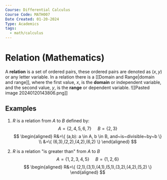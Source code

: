 ```yaml
---
Course: Differential Calculus
Course Code: MATH007
Date Created: 01-20-2024
Type: Academics
tags:
  - math/calculus
---
```

# Relation (Mathematics)
A **relation** is a set of ordered pairs, these ordered pairs are denoted as $(x,y)$ or any letter variable. In a relation there is a [[Domain and Range|domain and range]], where the first value, $x$, is the **domain** or independent variable, and the second value, $y$, is the **range** or dependent variable.
![[Pasted image 20240120143806.png]]
## Examples

1. $R$ is a relation from $A$ to $B$ defined by:
$$
A=\{ 2,4,5,6,7 \}~~~~~B=\{ 2,3 \}
$$
$$
\begin{aligned}
R&=\{ (a,b): a \in A, b \in B, and~is~divisible~by~b \} \\
 &=\{ (6,3),(2,2),(4,2),(6,2) \}
\end{aligned}
$$

2. $R$ is a relation "is greater than" from $A$ to $B$
$$
A=\{ 1,2,3,4,5 \}~~~~~B=\{ 1,2,6 \}
$$
$$
\begin{aligned}
R&=\{ (2,1),(3,1),(4,1),(5,1),(3,2),(4,2),(5,2) \}
\end{aligned}
$$
